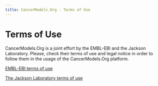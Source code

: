 ```yaml
---
title: CancerModels.Org - Terms of Use
---
```


# Terms of Use

CancerModels.Org is a joint effort by the EMBL-EBI and the Jackson Laboratory. Please, check their terms of use and legal notice in order to follow them in the usage of the CancerModels.Org platform.

[EMBL-EBI terms of use](https://www.ebi.ac.uk/about/terms-of-use)

[The Jackson Laboratory terms of use](https://www.jax.org/terms-of-use)
